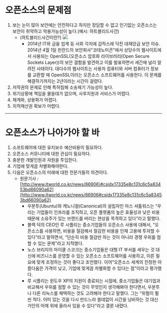 # 오픈소스의 문제점

1. 보는 눈이 많아 보안에는 안전하다고 하지만 장담할 수 없고 인기없는 오픈소스는 보안이 취약하고 악용가능성이 높다.\(예시: 하트블리드사건\)
   * \(하트블리드사건이란?\)
     ![](https://ko.wikipedia.org/wiki/하트블리드#/media/File:Heartbleed.svg)
     * 2014년 IT와 금융 업계 등 사회 각지에 갑작스레 닥친 대재앙급 보안 이슈.
       2014년 4월 1일 핀란드의 보안회사"코데노미콘"에서 상당수의 웹사이트에서 사용되는 OpenSSL\(오픈소스 암호화 라이브러리\(Open Secure Sockets Layer\)\)의 보안 결함을 발견하고 이를 발표하면서 세간에 널리 알려진 사태이다.
       대다수의 웹사이트는 사용자 컴퓨터와 서버 컴퓨터가 정보를 교환할 때 OpenSSL이라는 오픈소스 소프트웨어를 사용한다. 이 문제를 해결하기까지는 2년이라는 시간이 걸렸다.
2. 저작권의 문제로 인해 특허침해 소송제기 가능성이 높다.
3. 위기상황에 책임을 물을데가 없으며, 사후지원과 서비스가 어렵다.
4. 체계화, 상용화가 어렵다.
5. 지적재산권 확보가 어렵다.

---

# 오픈소스가 나아가야 할 바

1. 소프트웨어에 대한 유지보수 예산비용이 필요하다.
2. 오픈소스 커뮤니티에 대한 관심이 필요하다.
3. 충분한 개발인원과 자원을 투입한다.
4. 기업에 맞게끔 차별화해야한다.
5. 다음은 오픈소스의 미래에 대한 전문가들의 의견이다.
   * 원문기사  : [http://www.itworld.co.kr/news/86906\#csidx17335e8c131c6c5a83453bd66090a62](http://www.itworld.co.kr/news/86906#csidx17335e8c131c6c5a83453bd66090a62)  
     * 우분투\(Ubuntu\)와 캐노니컬\(Canonical\)의 설립자인 마스 셔틀워스는 “우리는 기업들이 인프라를 조직하고, 오픈 플랫폼의 높은 효율성과 낮은 비용 때문에 소유주가 있는 브랜드를 버리는 현상을 목격하고 있다”라고 말했다.
     * 블랙 덕의 CEO인 루 시플리는 중소기업들의 오픈소스 사용에 대해서, “오픈소스를 사용하면, 비용을 절감해서 절감한 비용을 인재 고용에 투자할 수 있다”라고 말하면서, “단순히 비용 절감만 하는 것이 아니라 경쟁 우위를 점할 수 있는 문제”라고 지적했다.
     * 노스 브리지의 마이클 스코크는 중소기업들은 대형 IT 부서를 세우는 것 대신에 비즈니스를 운영할 수 있는 오픈소스 소프트웨어를 사용하고, 이른 필요에 맞게 조정하는 것이 좋다고 조언했다. 이어“오픈소스 세계의 진정한 아름다움은 가격이 낮고, 기업에 맞게끔 차별화할 수 있다는 점”이라고 평가했다.
     * 루 시플리는 윈도우 XP의 지원이 종료되는 시점에, 중소기업들은 대기업과 비교해서 우위를 점할 수 있는 것이 무엇인지 생각해봐야 한다면서, 우분투나 다른 리눅스를 채택하는 것도 고려해야 한다고 말했다. 그는 “위험이 훨씬 적다. 이미 있는 것을 다시 만드느라 쓸데없이 시간을 낭비하는 것 대신 거인의 어깨 위에 올라서 있을 수 있다”라고 결론 내렸다.



